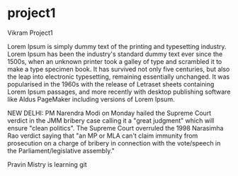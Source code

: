 # project1
Vikram Project1


Lorem Ipsum is simply dummy text of the printing and typesetting industry. Lorem Ipsum has been the industry's standard dummy text ever since the 1500s, when an unknown printer took a galley of type and scrambled it to make a type specimen book. It has survived not only five centuries, but also the leap into electronic typesetting, remaining essentially unchanged. It was popularised in the 1960s with the release of Letraset sheets containing Lorem Ipsum passages, and more recently with desktop publishing software like Aldus PageMaker including versions of Lorem Ipsum.

NEW DELHI: PM Narendra Modi on Monday hailed the Supreme Court verdict in the JMM bribery case calling it a "great judgment" which will ensure "clean politics". The Supreme Court overruled the 1998 Narasimha Rao verdict saying that "an MP or MLA can't claim immunity from prosecution on a charge of bribery in connection with the vote/speech in the Parliament/legislative assembly."


Pravin Mistry is learning git